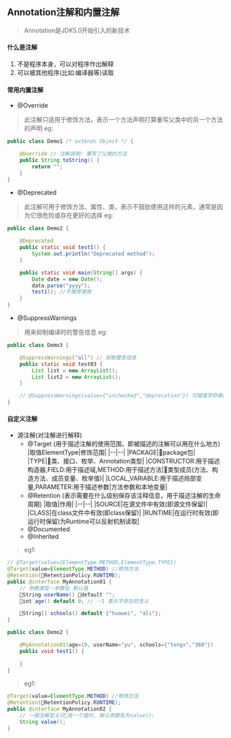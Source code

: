## Annotation注解和内置注解
> Annotation是JDK5.0开始引入的新技术
#### 什么是注解
1. 不是程序本身，可以对程序作出解释
2. 可以被其他程序(比如:编译器等)读取

#### 常用内置注解
* @Override
> 此注解只适用于修饰方法，表示一个方法声明打算重写父类中的另一个方法的声明
> eg:
```java
public class Demo1 /* extends Object */ {

    @Override // 注解说明: 重写了父类的方法
    public String toString() {
        return "";
    }
}
```
* @Deprecated
> 此注解可用于修饰方法、属性、类，表示不鼓励使用这样的元素，通常是因为它很危险或存在更好的选择
> eg:
```java
public class Demo2 {

    @Deprecated
    public static void test1() {
        System.out.println("Deprecated method");
    }

    public static void main(String[] args) {
        Date date = new Date();
        data.parse("yyyy");
        test1(); //不推荐使用
    }
}
```
* @SuppressWarnings
> 用来抑制编译时的警告信息
> eg:
```java
public class Demo3 {

    @SuppressWarnings("all") // 抑制警告信息
    public static void test03 {
        List list = new ArrayList();
        List list2 = new ArrayList();
    }

    // @SuppressWarnings(value={"unchecked","deprecation"}) 可赋值字符串数组
}
```

#### 自定义注解
* 源注解(对注解进行解释)
    * @Target (用于描述注解的使用范围，即被描述的注解可以用在什么地方)
        |取值ElementType|修饰范围|
        |--|--|
        |PACKAGE|package包|
        |TYPE|类、接口、枚举、Annotation类型|
        |CONSTRUCTOR:用于描述构造器,FIELD:用于描述域,METHOD:用于描述方法|类型成员(方法、构造方法、成员变量、枚举值)|
        |LOCAL_VARIABLE:用于描述局部变量,PARAMETER:用于描述参数|方法参数和本地变量|
    * @Retention (表示需要在什么级别保存该注释信息，用于描述注解的生命周期)
        |取值|作用|
        |--|--|
        |SOURCE|在源文件中有效(即源文件保留)|
        |CLASS|在class文件中有效(即class保留)|
        |RUNTIME|在运行时有效(即运行时保留)为Runtime可以反射机制读取|
    * @Documented
    * @Inherited

> eg1:
```java
// @Target(value={ElementType.METHOD,ElementType.TYPE}) 
@Target(value=ElementType.METHOD) //修饰方法
@Retention(RetentionPolicy.RUNTIME);
public @interface MyAnnotation01 {
    // 参数类型－参数名 默认值
    String userName() default "";
    int age() default 0; // －1 表示不存在的含义

    String[] schools() default {"huawei", "ali"};
}

public class Demo2 {

    @MyAnnotation01(age=19, userName="yu", schools={"tengx","360"})
    public void test1() {
        
    }
}
```
> eg1:
```java
@Target(value=ElementType.METHOD) //修饰方法
@Retention(RetentionPolicy.RUNTIME);
public @interface MyAnnotation02 {
    // 一般注解定义只有一个值时, 默认参数名为value();
    String value();
}
```

